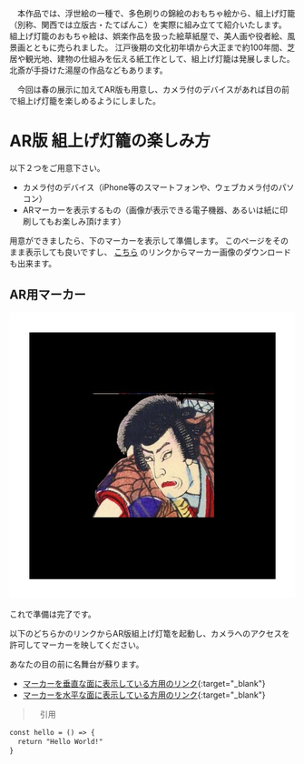 　本作品では、浮世絵の一種で、多色刷りの錦絵のおもちゃ絵から、組上げ灯籠（別称、関西では立版古・たてばんこ）を実際に組み立てて紹介いたします。
組上げ灯籠のおもちゃ絵は、娯楽作品を扱った絵草紙屋で、美人画や役者絵、風景画とともに売られました。
江戸後期の文化初年頃から大正まで約100年間、芝居や観光地、建物の仕組みを伝える紙工作として、組上げ灯籠は発展しました。
北斎が手掛けた湯屋の作品などもあります。

　今回は春の展示に加えてAR版も用意し、カメラ付のデバイスがあれば目の前で組上げ灯籠を楽しめるようにしました。


# AR版 組上げ灯籠の楽しみ方

以下２つをご用意下さい。
- カメラ付のデバイス（iPhone等のスマートフォンや、ウェブカメラ付のパソコン）
- ARマーカーを表示するもの（画像が表示できる電子機器、あるいは紙に印刷してもお楽しみ頂けます）

用意ができましたら、下のマーカーを表示して準備します。
このページをそのまま表示しても良いですし、
[こちら](https://drive.google.com/uc?export=download&id=1RswJ7JvyC6WwOdtyOegoZtTK9tR1vYfL)
のリンクからマーカー画像のダウンロードも出来ます。
## AR用マーカー
![Picture of marker](Marker.png)

これで準備は完了です。

以下のどちらかのリンクからAR版組上げ灯篭を起動し、カメラへのアクセスを許可してマーカーを映してください。

あなたの目の前に名舞台が蘇ります。


- [マーカーを垂直な面に表示している方用のリンク](https://tuckersarge.github.io/KabukuAR/){:target="_blank"}
- [マーカーを水平な面に表示している方用のリンク](https://tuckersarge.github.io/KabukuARHorizontal/){:target="_blank"}

>　引用

```
const hello = () => {
  return "Hello World!"
}
```